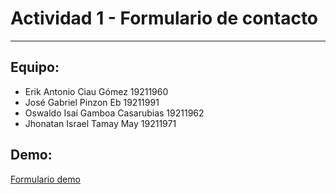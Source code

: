 # Actividad 1 -  Formulario de contacto
---

## Equipo: 
- Erik Antonio Ciau Gómez 19211960
- José Gabriel Pinzon Eb 19211991
- Oswaldo Isaí Gamboa Casarubias 19211962
- Jhonatan Israel Tamay May 19211971

## Demo:
[Formulario demo](https://form-project-01.netlify.app "Formulario demo")

